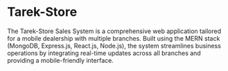 # Tarek-Store

The Tarek-Store Sales System is a comprehensive web application tailored for a mobile dealership with multiple branches. Built using the MERN stack (MongoDB, Express.js, React.js, Node.js), the system streamlines business operations by integrating real-time updates across all branches and providing a mobile-friendly interface.
